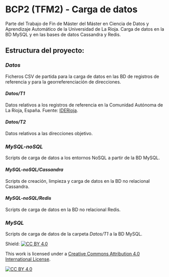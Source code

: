 # BCP2 (TFM2) - Carga de datos
Parte del Trabajo de Fin de Máster del Máster en Ciencia de Datos y Aprendizaje Automático de la Universidad de La Rioja. Carga de datos en la BD MySQL y en las bases de datos Cassandra y Redis.

## Estructura del proyecto:
### _Datos_

Ficheros CSV de partida para la carga de datos en las BD de registros de referencia y para la georreferenciación de direcciones.

#### _Datos/T1_

Datos relativos a los registros de referencia en la Comunidad Autónoma de La Rioja, España. Fuente: [IDERioja](https://www.iderioja.larioja.org/).

#### _Datos/T2_

Datos relativos a las direcciones objetivo.

### _MySQL-noSQL_

Scripts de carga de datos a los entornos NoSQL a partir de la BD MySQL.

#### _MySQL-noSQL/Cassandra_

Scripts de creación, limpieza y carga de datos en la BD no relacional Cassandra.

#### _MySQL-noSQL/Redis_

Scripts de carga de datos en la BD no relacional Redis.

### _MySQL_

Scripts de carga de datos de la carpeta _Datos/T1_ a la BD MySQL.

Shield: [![CC BY 4.0][cc-by-shield]][cc-by]

This work is licensed under a
[Creative Commons Attribution 4.0 International License][cc-by].

[![CC BY 4.0][cc-by-image]][cc-by]

[cc-by]: http://creativecommons.org/licenses/by/4.0/
[cc-by-image]: https://i.creativecommons.org/l/by/4.0/88x31.png
[cc-by-shield]: https://img.shields.io/badge/License-CC%20BY%204.0-lightgrey.svg
